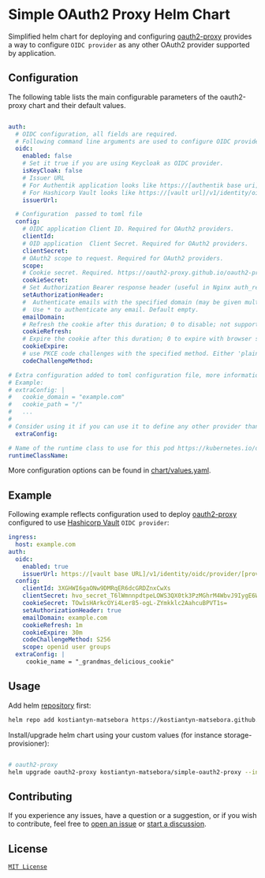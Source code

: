 # Simple OAuth2 Proxy Helm Chart

Simplified helm chart for deploying and configuring [oauth2-proxy] provides a way to configure `OIDC provider` as any other OAuth2 provider supported by application.

## Configuration

The following table lists the main configurable parameters of the oauth2-proxy chart and their default values.

```yaml

auth:
  # OIDC configuration, all fields are required.
  # Following command line arguments are used to configure OIDC provider.
  oidc:
    enabled: false
    # Set it true if you are using Keycloak as OIDC provider.
    isKeyCloak: false
    # Issuer URL
    # For Authentik application looks like https://[authentik base uri]/application/o/[application name]/
    # For Hashicorp Vault looks like https://[vault url]/v1/identity/oidc/provider/[provider name]
    issuerUrl: 

  # Configuration  passed to toml file
  config:
    # OIDC application Client ID. Required for OAuth2 providers.
    clientId: 
    # OID application  Client Secret. Required for OAuth2 providers.
    clientSecret:
    # OAuth2 scope to request. Required for OAuth2 providers.
    scope:
    # Cookie secret. Required. https://oauth2-proxy.github.io/oauth2-proxy/docs/configuration/overview/#config-file
    cookieSecret:
    # Set Authorization Bearer response header (useful in Nginx auth_request mode). Default false.
    setAuthorizationHeader:
    #  Authenticate emails with the specified domain (may be given multiple times).
    #  Use * to authenticate any email. Default empty.
    emailDomain:
    # Refresh the cookie after this duration; 0 to disable; not supported by all providers. Default empty
    cookieRefresh:
    # Expire the cookie after this duration; 0 to expire with browser session; not supported by all providers. Default 168h0m0s
    cookieExpire:
    # use PKCE code challenges with the specified method. Either 'plain' or 'S256' (recommended). Default empty
    codeChallengeMethod:

# Extra configuration added to toml configuration file, more information you can find here https://oauth2-proxy.github.io/oauth2-proxy/configuration/overview,
# Example: 
# extraConfig: |
#   cookie_domain = "example.com"
#   cookie_path = "/"
#   ...
#
# Consider using it if you can use it to define any other provider than OIDC
  extraConfig:

# Name of the runtime class to use for this pod https://kubernetes.io/docs/concepts/containers/runtime-class/  
runtimeClassName:
```

More configuration options can be found in [chart/values.yaml](./chart/values.yaml).

## Example

Following example reflects configuration used to deploy [oauth2-proxy] configured to use [Hashicorp Vault](https://www.vaultproject.io/) `OIDC provider`:

```yaml
ingress:
  host: example.com
auth:
  oidc:
    enabled: true
    issuerUrl: https://[vault base URL]/v1/identity/oidc/provider/[provider name]
  config:
    clientId: 3XGHWI6gaONw9DMRqER6dcGRDZnxCwXs
    clientSecret: hvo_secret_T6lWmnnpdtpeLOWS3QX0tk3PzMGhrM4WbvJ9IygE6W3q0USsVsOsfUKuZ8MqZOo6
    cookieSecret: TOw1sHArkcOYi4Ler85-ogL-ZYmkklc2AahcuBPVT1s=
    setAuthorizationHeader: true
    emailDomain: example.com
    cookieRefresh: 1m 
    cookieExpire: 30m
    codeChallengeMethod: S256
    scope: openid user groups
  extraConfig: |
     cookie_name = "_grandmas_delicious_cookie"
```

## Usage

Add helm [repository](https://kostiantyn-matsebora.github.io/helm-charts/) first:

```bash
helm repo add kostiantyn-matsebora https://kostiantyn-matsebora.github.io/helm-charts/
```

Install/upgrade helm chart using your custom values (for instance storage-provisioner):

```bash

# oauth2-proxy
helm upgrade oauth2-proxy kostiantyn-matsebora/simple-oauth2-proxy --install --values ./custom-values.yaml

```

## Contributing

If you experience any issues, have a question or a suggestion, or if you wish
to contribute, feel free to [open an issue][issues] or
[start a discussion][discussions].

[issues]: https://github.com/kostiantyn-matsebora/oauth2-proxy-simple/issues
[discussions]: https://github.com/kostiantyn-matsebora/oauth2-proxy-simple/discussions

## License

[`MIT License`](../LICENSE)


[oauth2-proxy]:https://github.com/oauth2-proxy/oauth2-proxy
